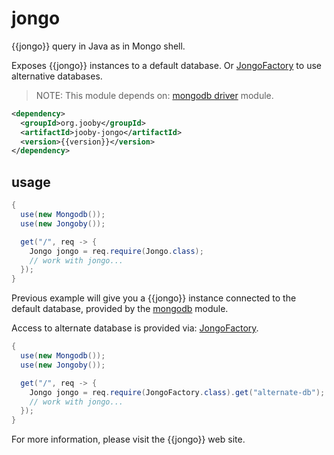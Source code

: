 # jongo

{{jongo}} query in Java as in Mongo shell.

Exposes {{jongo}} instances to a default database. Or [JongoFactory]({{defdocs}}/mongodb/JongoFactory.html) to use alternative databases.

> NOTE: This module depends on: [mongodb driver]({{gh}}/jooby-mongodb) module.

```xml
<dependency>
  <groupId>org.jooby</groupId>
  <artifactId>jooby-jongo</artifactId>
  <version>{{version}}</version>
</dependency>
```

## usage

```java
{
  use(new Mongodb());
  use(new Jongoby());

  get("/", req -> {
    Jongo jongo = req.require(Jongo.class);
    // work with jongo...
  });
}
```

Previous example will give you a {{jongo}} instance connected to the default database, provided by the [mongodb]({{gh}}/jooby-mongodb)  module.

Access to alternate database is provided via: [JongoFactory]({{defdocs}}/mongodb/JongoFactory.html).

```java
{
  use(new Mongodb());
  use(new Jongoby());

  get("/", req -> {
    Jongo jongo = req.require(JongoFactory.class).get("alternate-db");
    // work with jongo...
  });
}
```

For more information, please visit the {{jongo}} web site.
